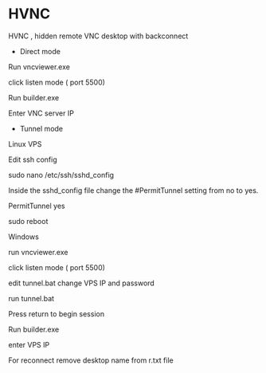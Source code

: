 # HVNC
HVNC , hidden remote VNC desktop with backconnect

- Direct  mode

Run vncviewer.exe

click listen mode ( port 5500)

Run  builder.exe

Enter VNC  server IP

- Tunnel mode

Linux  VPS 

Edit ssh config 

sudo nano /etc/ssh/sshd_config

Inside the sshd_config file  change the #PermitTunnel setting from no to yes.

PermitTunnel yes

sudo reboot

Windows

run vncviewer.exe

click listen mode ( port 5500)

edit tunnel.bat change VPS IP and password

run tunnel.bat

Press return to begin session

Run  builder.exe

enter VPS IP

For reconnect remove desktop name from r.txt file

